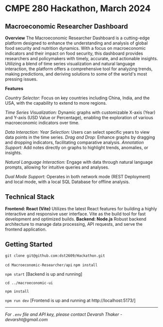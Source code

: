 # CMPE 280 Hackathon, March 2024

## Macroeconomic Researcher Dashboard

**Overview**
The Macroeconomic Researcher Dashboard is a cutting-edge platform designed to enhance the understanding and analysis of global food security and nutrition dynamics. With a focus on macroeconomic indicators and their impact on food security, this dashboard provides researchers and policymakers with timely, accurate, and actionable insights. Utilizing a blend of time series visualization and natural language interaction, the platform offers a comprehensive tool for analyzing trends, making predictions, and deriving solutions to some of the world's most pressing issues.

**Features**

_Country Selector:_ Focus on key countries including China, India, and the USA, with the capability to extend to more regions.

_Time Series Visualization:_ Dynamic graphs with customizable X-axis (Year) and Y-axis (USD Value or Percentage), enabling the exploration of various macroeconomic indicators over time.

_Data Interaction:_
_Year Selection:_ Users can select specific years to view data points in the time series.
_Drag and Drop:_ Enhance graphs by dragging and dropping indicators, facilitating comparative analysis.
_Annotation Support:_ Add notes directly on graphs to highlight trends, anomalies, or insights.

_Natural Language Interaction:_ Engage with data through natural language prompts, allowing for intuitive queries and analyses.

_Dual Mode Support:_ Operates in both network mode (REST Deployment) and local mode, with a local SQL Database for offline analysis.

## Technical Stack

**Frontend: React (Vite)**
Utilizes the latest React features for building a highly interactive and responsive user interface.
Vite as the build tool for fast development and optimized builds.
**Backend: Node.js**
Robust backend architecture to manage data processing, API requests, and serve the frontend application.

## Getting Started

`git clone git@github.com:dst2609/Hackathon.git`

`cd Macroeconomic-Researcher/api`
`npm install`

`npm start` [Backend is up and running]

`cd ../macroeconomic-ui`

`npm install`

`npm run dev` [Frontend is up and running at http://localhost:5173/]

---

_For `.env` file and API key, please contact Devarsh Thaker - devarsht@gmail.com_
